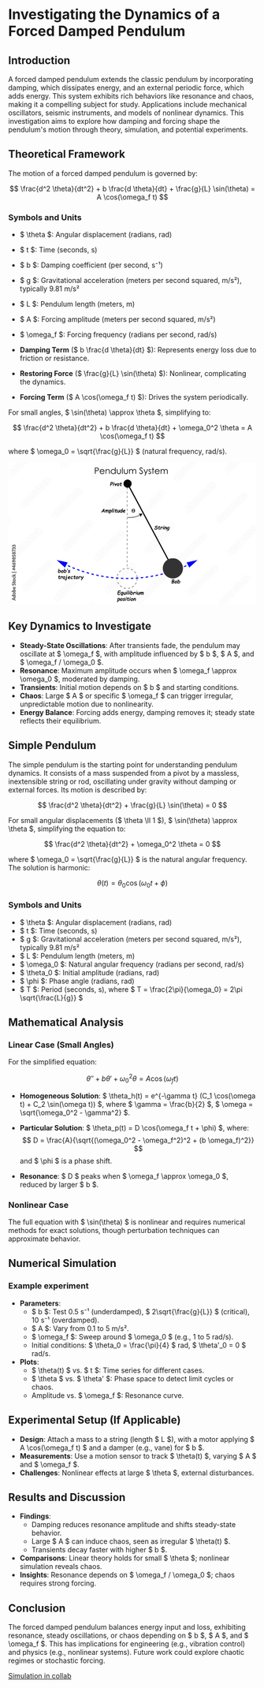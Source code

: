 # Investigating the Dynamics of a Forced Damped Pendulum

## Introduction
A forced damped pendulum extends the classic pendulum by incorporating damping, which dissipates energy, and an external periodic force, which adds energy. This system exhibits rich behaviors like resonance and chaos, making it a compelling subject for study. Applications include mechanical oscillators, seismic instruments, and models of nonlinear dynamics. This investigation aims to explore how damping and forcing shape the pendulum's motion through theory, simulation, and potential experiments.

## Theoretical Framework
The motion of a forced damped pendulum is governed by:

$$
\frac{d^2 \theta}{dt^2} + b \frac{d \theta}{dt} + \frac{g}{L} \sin(\theta) = A \cos(\omega_f t)
$$

### Symbols and Units
- $ \theta $: Angular displacement (radians, rad)
- $ t $: Time (seconds, s)
- $ b $: Damping coefficient (per second, s⁻¹)
- $ g $: Gravitational acceleration (meters per second squared, m/s²), typically 9.81 m/s²
- $ L $: Pendulum length (meters, m)
- $ A $: Forcing amplitude (meters per second squared, m/s²)
- $ \omega_f $: Forcing frequency (radians per second, rad/s)

- **Damping Term** ($ b \frac{d \theta}{dt} $): Represents energy loss due to friction or resistance.
- **Restoring Force** ($ \frac{g}{L} \sin(\theta) $): Nonlinear, complicating the dynamics.
- **Forcing Term** ($ A \cos(\omega_f t) $): Drives the system periodically.

For small angles, $ \sin(\theta) \approx \theta $, simplifying to:

$$
\frac{d^2 \theta}{dt^2} + b \frac{d \theta}{dt} + \omega_0^2 \theta = A \cos(\omega_f t)
$$

where $ \omega_0 = \sqrt{\frac{g}{L}} $ (natural frequency, rad/s).

![alt text](image-4.png)

## Key Dynamics to Investigate
- **Steady-State Oscillations**: After transients fade, the pendulum may oscillate at $ \omega_f $, with amplitude influenced by $ b $, $ A $, and $ \omega_f / \omega_0 $.
- **Resonance**: Maximum amplitude occurs when $ \omega_f \approx \omega_0 $, moderated by damping.
- **Transients**: Initial motion depends on $ b $ and starting conditions.
- **Chaos**: Large $ A $ or specific $ \omega_f $ can trigger irregular, unpredictable motion due to nonlinearity.
- **Energy Balance**: Forcing adds energy, damping removes it; steady state reflects their equilibrium.

## Simple Pendulum
The simple pendulum is the starting point for understanding pendulum dynamics. It consists of a mass suspended from a pivot by a massless, inextensible string or rod, oscillating under gravity without damping or external forces. Its motion is described by:

$$
\frac{d^2 \theta}{dt^2} + \frac{g}{L} \sin(\theta) = 0
$$

For small angular displacements ($ \theta \ll 1 $), $ \sin(\theta) \approx \theta $, simplifying the equation to:

$$
\frac{d^2 \theta}{dt^2} + \omega_0^2 \theta = 0
$$

where $ \omega_0 = \sqrt{\frac{g}{L}} $ is the natural angular frequency. The solution is harmonic:

$$
\theta(t) = \theta_0 \cos(\omega_0 t + \phi)
$$

### Symbols and Units
- $ \theta $: Angular displacement (radians, rad)
- $ t $: Time (seconds, s)
- $ g $: Gravitational acceleration (meters per second squared, m/s²), typically 9.81 m/s²
- $ L $: Pendulum length (meters, m)
- $ \omega_0 $: Natural angular frequency (radians per second, rad/s)
- $ \theta_0 $: Initial amplitude (radians, rad)
- $ \phi $: Phase angle (radians, rad)
- $ T $: Period (seconds, s), where $ T = \frac{2\pi}{\omega_0} = 2\pi \sqrt{\frac{L}{g}} $

## Mathematical Analysis
### Linear Case (Small Angles)
For the simplified equation:

$$
\theta'' + b \theta' + \omega_0^2 \theta = A \cos(\omega_f t)
$$

- **Homogeneous Solution**: $ \theta_h(t) = e^{-\gamma t} (C_1 \cos(\omega t) + C_2 \sin(\omega t)) $, where $ \gamma = \frac{b}{2} $, $ \omega = \sqrt{\omega_0^2 - \gamma^2} $.
- **Particular Solution**: $ \theta_p(t) = D \cos(\omega_f t + \phi) $, where:
  $$
  D = \frac{A}{\sqrt{(\omega_0^2 - \omega_f^2)^2 + (b \omega_f)^2}}
  $$
  and $ \phi $ is a phase shift.

- **Resonance**: $ D $ peaks when $ \omega_f \approx \omega_0 $, reduced by larger $ b $.

### Nonlinear Case
The full equation with $ \sin(\theta) $ is nonlinear and requires numerical methods for exact solutions, though perturbation techniques can approximate behavior.

## Numerical Simulation

### Example experiment

- **Parameters**:
  - $ b $: Test 0.5 s⁻¹ (underdamped), $ 2\sqrt{\frac{g}{L}} $ (critical), 10 s⁻¹ (overdamped).
  - $ A $: Vary from 0.1 to 5 m/s².
  - $ \omega_f $: Sweep around $ \omega_0 $ (e.g., 1 to 5 rad/s).
  - Initial conditions: $ \theta_0 = \frac{\pi}{4} $ rad, $ \theta'_0 = 0 $ rad/s.
- **Plots**:
  - $ \theta(t) $ vs. $ t $: Time series for different cases.
  - $ \theta $ vs. $ \theta' $: Phase space to detect limit cycles or chaos.
  - Amplitude vs. $ \omega_f $: Resonance curve.

## Experimental Setup (If Applicable)
- **Design**: Attach a mass to a string (length $ L $), with a motor applying $ A \cos(\omega_f t) $ and a damper (e.g., vane) for $ b $.
- **Measurements**: Use a motion sensor to track $ \theta(t) $, varying $ A $ and $ \omega_f $.
- **Challenges**: Nonlinear effects at large $ \theta $, external disturbances.

## Results and Discussion
- **Findings**:
  - Damping reduces resonance amplitude and shifts steady-state behavior.
  - Large $ A $ can induce chaos, seen as irregular $ \theta(t) $.
  - Transients decay faster with higher $ b $.
- **Comparisons**: Linear theory holds for small $ \theta $; nonlinear simulation reveals chaos.
- **Insights**: Resonance depends on $ \omega_f / \omega_0 $; chaos requires strong forcing.

## Conclusion
The forced damped pendulum balances energy input and loss, exhibiting resonance, steady oscillations, or chaos depending on $ b $, $ A $, and $ \omega_f $. This has implications for engineering (e.g., vibration control) and physics (e.g., nonlinear systems). Future work could explore chaotic regimes or stochastic forcing.

[Simulation in collab](https://colab.research.google.com/drive/14HV1BIjMX1YDGW0z-BtBkJoUXG2uz6u2?usp=sharing)


